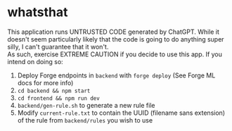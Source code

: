 # whatsthat

This application runs UNTRUSTED CODE generated by ChatGPT. While it doesn't seem particularly likely that the code is going to do anything super silly, I can't guarantee that it won't.  
As such, exercise EXTREME CAUTION if you decide to use this app. If you intend on doing so:
1) Deploy Forge endpoints in `backend` with `forge deploy` (See Forge ML docs for more info)
2) `cd backend && npm start`
3) `cd frontend && npm run dev`
4) `backend/gen-rule.sh` to generate a new rule file
5) Modify `current-rule.txt` to contain the UUID (filename sans extension) of the rule from `backend/rules` you wish to use